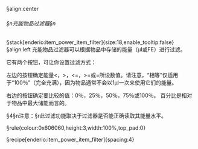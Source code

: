 §align:center
###### §n充能物品过滤器§n
§stack[enderio:item_power_item_filter]{size:18,enable_tooltip:false} 
§align:left
充能物品过滤器可以根据物品中存储的能量（μI或FE）进行过滤。

它有两个按钮，可让你设置过滤方式：

左边的按钮确定能量<，>，<=，>=或=所设数值。请注意，“相等”仅适用于“100％”（完全充满），因为物品通常不会以1μI一次来使用它们的能量。

右边的按钮确定要比较的值：0％，25％，50％，75％或100％。 百分比是相对于物品中最大储能而言的。

§4§n注意：§r此过滤功能取决于过滤器是否能正确读取其能量水平。

§rule{colour:0x606060,height:3,width:100%,top_pad:0}

§recipe[enderio:item_power_item_filter]{spacing:4}